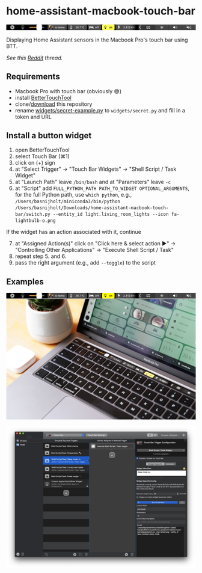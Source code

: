 # home-assistant-macbook-touch-bar

![](example.png)

Displaying Home Assistant sensors in the Macbook Pro's touch bar using BTT.

*See this [Reddit](https://www.reddit.com/r/homeassistant/comments/gyd5wd/finally_a_good_use_for_the_touch_bar_on_my/) thread.*

## Requirements

* Macbook Pro with touch bar (obviously 😅)
* install [BetterTouchTool](https://folivora.ai/downloads)
* clone/[download](https://github.com/basnijholt/home-assistant-macbook-touch-bar/archive/master.zip) this repository
* rename [widgets/secret-example.py](widgets/secret-example.py) to `widgets/secret.py` and fill in a token and URL

## Install a button widget

1. open BetterTouchTool
2. select Touch Bar (⌘1)
3. click on (+) sign
4. at "Select Trigger" → "Touch Bar Widgets" → "Shell Script / Task Widget"
5. at "Launch Path" leave `/bin/bash` and at "Parameters" leave `-c`
6. at "Script" add `FULL_PYTHON_PATH PATH_TO_WIDGET OPTIONAL_ARGUMENTS`, for the full Python path, use `which python`, e.g., `/Users/basnijholt/miniconda3/bin/python /Users/basnijholt/Downloads/home-assistant-macbook-touch-bar/switch.py --entity_id light.living_room_lights --icon fa-lightbulb-o.png`

If the widget has an action associated with it, continue

7. at "Assigned Action(s)" click on "Click here & select action ►" → "Controlling Other Applications" → "Execute Shell Script / Task"
8. repeat step 5. and 6.
6. pass the right argument (e.g., add `--toggle`) to the script

## Examples

![](example-real-life.jpg)

![](BetterTouchTool.jpg)
